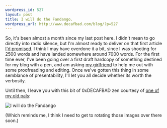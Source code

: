 ```yaml
--- 
wordpress_id: 527
layout: post
title: I will do the Fandango.
wordpress_url: http://www.decafbad.com/blog/?p=527
---
```

So, it's been almost a month since my last post here.  I didn't mean to go directly into radio silence, but I'm almost ready to deliver on that first article [I'd promised][lastpost].  I think I may have overdone it a bit, since I was shooting for 2500 words and have landed somewhere around 7000 words.  For the first time ever, I've been going over a first draft hardcopy of something destined for my blog with a pen, and am asking [my girlfriend][missadroit] to help me out with some proofreading and editing.  Once we've gotten this thing in some semblance of presentability, I'll let you all decide whether its worth the verbosity.

Until then, I leave you with this bit of 0xDECAFBAD zen courtesy of [one of my old pals][stingthebee]:

![I will do the Fandango](http://www.decafbad.com/2004/06/les.jpg)

(Which reminds me, I think I need to get to rotating those images over there soon.)

[missadroit]: http://missadroit.livejournal.com/
[stingthebee]: http://stingthebee.nu/site/index.php
[lastpost]: http://www.decafbad.com/blog/2004/05/25/i_was_a_preteen_transactor_author_wannabe_and_still_am
